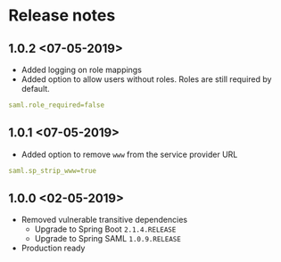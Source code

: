 # Release notes

## 1.0.2 <07-05-2019>
- Added logging on role mappings
- Added option to allow users without roles. Roles are still required by default.

```yaml
saml.role_required=false
```

## 1.0.1 <07-05-2019>
- Added option to remove `www` from the service provider URL

```yaml
saml.sp_strip_www=true
```

## 1.0.0 <02-05-2019>
- Removed vulnerable transitive dependencies
    * Upgrade to Spring Boot `2.1.4.RELEASE`
    * Upgrade to Spring SAML `1.0.9.RELEASE`
- Production ready
